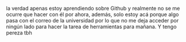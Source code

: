 la verdad apenas estoy aprendiendo sobre Github y realmente no se me ocurre que hacer con él por ahora, además, solo estoy acá porque algo pasa con el correo de la universidad por lo que no me deja acceder por ningún lado para hacer la tarea de herramientas para mañana. Y tengo pereza tbh
